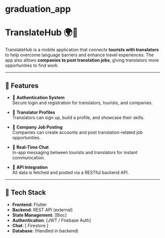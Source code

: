 # graduation_app

# TranslateHub 🌍📱

TranslateHub is a mobile application that connects **tourists with translators** to help overcome language barriers and enhance travel experiences. The app also allows **companies to post translation jobs**, giving translators more opportunities to find work.

---

## 🚀 Features

- 🔐 **Authentication System**  
  Secure login and registration for translators, tourists, and companies.

- 👤 **Translator Profiles**  
  Translators can sign up, build a profile, and showcase their skills.

- 💼 **Company Job Posting**  
  Companies can create accounts and post translation-related job opportunities.

- 💬 **Real-Time Chat**  
  In-app messaging between tourists and translators for instant communication.

- 📡 **API Integration**  
  All data is fetched and posted via a RESTful backend API.

---

## 📱 Tech Stack

- **Frontend**: Flutter
- **Backend**: REST API (external)
- **State Management**: [Bloc]
- **Authentication**: [JWT / Firebase Auth]
- **Chat**: [ Firestore ]
- **Database**: (Handled in backend)



